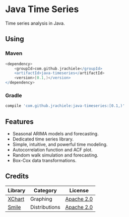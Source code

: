 Java Time Series
===============
Time series analysis in Java.

Using
------
### Maven

```groovy
<dependency>
    <groupId>com.github.jrachiele</groupId>
    <artifactId>java-timeseries</artifactId>
    <version>[0.1,)</version>
</dependency>
```

### Gradle
```groovy
compile 'com.github.jrachiele:java-timeseries:[0.1,)'
```

Features
-------
* Seasonal ARIMA models and forecasting.
* Dedicated time series library.
* Simple, intuitive, and powerful time modeling.
* Autocorrelation function and ACF plot.
* Random walk simulation and forecasting.
* Box-Cox data transformations.

Credits
------
| Library | Category | License |
| ------- | -------- | ------- |
| [XChart](https://github.com/timmolter/XChart) | Graphing | [Apache 2.0](http://www.apache.org/licenses/LICENSE-2.0) |
| [Smile](https://github.com/haifengl/smile) | Distributions | [Apache 2.0](http://www.apache.org/licenses/LICENSE-2.0) |
